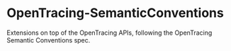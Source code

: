 # OpenTracing-SemanticConventions
Extensions on top of the OpenTracing APIs, following the OpenTracing Semantic Conventions spec.
